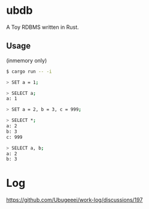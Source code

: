 # ubdb

A Toy RDBMS written in Rust.

## Usage

(inmemory only)

```bash
$ cargo run -- -i

> SET a = 1;

> SELECT a;
a: 1

> SET a = 2, b = 3, c = 999;

> SELECT *;
a: 2
b: 3
c: 999

> SELECT a, b;
a: 2
b: 3
```

# Log

https://github.com/Ubugeeei/work-log/discussions/197
